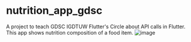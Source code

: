 # nutrition_app_gdsc

A project to teach GDSC IGDTUW Flutter's Circle about API calls in Flutter. This app shows nutrition composition of a food item.
![image](https://user-images.githubusercontent.com/78756272/215520075-c2079f1c-28fc-4b5e-8e9f-06da7fb7a264.png)
